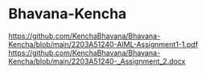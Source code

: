 # Bhavana-Kencha
https://github.com/KenchaBhavana/Bhavana-Kencha/blob/main/2203A51240-AIML-Assignment1-1.pdf
https://github.com/KenchaBhavana/Bhavana-Kencha/blob/main/2203A51240-_Assignment_2.docx

